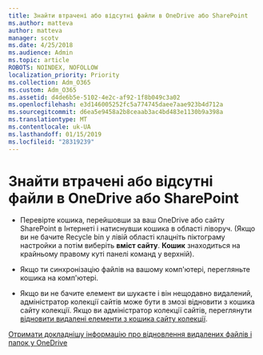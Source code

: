 ```yaml
---
title: Знайти втрачені або відсутні файли в OneDrive або SharePoint
ms.author: matteva
author: matteva
manager: scotv
ms.date: 4/25/2018
ms.audience: Admin
ms.topic: article
ROBOTS: NOINDEX, NOFOLLOW
localization_priority: Priority
ms.collection: Adm_O365
ms.custom: Adm_O365
ms.assetid: d4de6b5e-5102-4e2c-af92-1f8b049c3a02
ms.openlocfilehash: e3d146005252fc5a774745daee7aae923b4d712a
ms.sourcegitcommit: d6ea5e9458a2b8ceaab3ac4bd483e1130b9a398a
ms.translationtype: MT
ms.contentlocale: uk-UA
ms.lasthandoff: 01/15/2019
ms.locfileid: "28319239"
---
```

# <a name="find-lost-or-missing-files-in-onedrive-or-sharepoint"></a>Знайти втрачені або відсутні файли в OneDrive або SharePoint

- Перевірте кошика, перейшовши за ваш OneDrive або сайту SharePoint в Інтернеті і натиснувши кошика в області ліворуч. (Якщо ви не бачите Recycle bin у лівій області клацніть піктограму настройки а потім виберіть **вміст сайту**. **Кошик** знаходиться на крайньому правому куті панелі команд у верхній). 
    
- Якщо ти синхронізацію файлів на вашому комп'ютері, перегляньте кошика на комп'ютері. 
    
- Якщо ви не бачите елемент ви шукаєте і він нещодавно видалений, адміністратор колекції сайтів може бути в змозі відновити з кошика сайту колекції. Якщо ви адміністратор колекції сайтів, переглянути [відновити видалені елементи з кошика сайту колекції](https://go.microsoft.com/fwlink/?linkid=866439).
    
[Отримати докладнішу інформацію про відновлення видалених файлів і папок у OneDrive](https://go.microsoft.com/fwlink/?linkid=872872)
  

